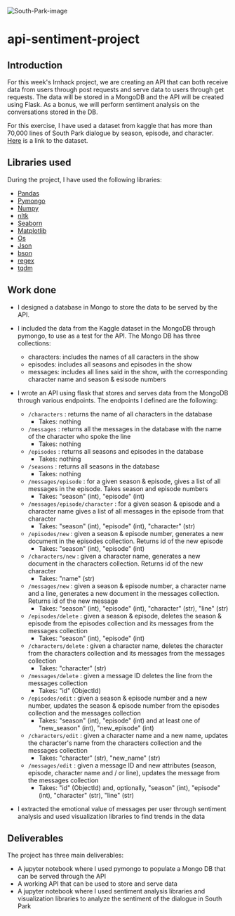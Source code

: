 ![South-Park-image](https://cnet4.cbsistatic.com/img/9MbycUhBYwyOxNK7SAv6LaUooPc=/1200x675/2019/05/10/274dd528-b38a-4029-a0e3-52c3d0061600/south-park.jpg)

# api-sentiment-project

## Introduction

For this week's Irnhack project, we are creating an API that can both receive data from users through post requests and serve data to users through get requests. The data will be stored in a MongoDB and the API will be created using Flask. As a bonus, we will perform sentiment analysis on the conversations stored in the DB. 

For this exercise, I have used a dataset from kaggle that has more than 70,000 lines of South Park dialogue by season, episode, and character. [Here](https://www.kaggle.com/tovarischsukhov/southparklines) is a link to the dataset. 

## Libraries used

During the project, I have used the following libraries:
- [Pandas](https://pandas.pydata.org/)
- [Pymongo](https://pymongo.readthedocs.io/en/stable/)
- [Numpy](https://numpy.org/doc/)
- [nltk](https://www.nltk.org)
- [Seaborn](https://seaborn.pydata.org)
- [Matplotlib](https://matplotlib.org/stable/contents.html)
- [Os](https://docs.python.org/3/library/os.html)
- [Json](https://docs.python.org/3/library/json.html)
- [bson](https://pymongo.readthedocs.io/en/stable/api/bson/index.html)
- [regex](https://docs.python.org/3/library/re.html)
- [tqdm](https://pypi.org/project/tqdm/)

## Work done

- I designed a database in Mongo to store the data to be served by the API.
- I included the data from the Kaggle dataset in the MongoDB through pymongo, to use as a test for the API. The Mongo DB has three collections:
    - characters: includes the names of all caracters in the show
    - episodes: includes all seasons and episodes in the show
    - messages: includes all lines said in the show, with the corresponding character name and season & esisode numbers
- I wrote an API using flask that stores and serves data from the MongoDB through various endpoints. The endpoints I defined are the following:
    - `/characters` : returns the name of all characters in the database
        - Takes: nothing
    - `/messages` : returns all the messages in the database with the name of the character who spoke the line
        - Takes: nothing
    - `/episodes` : returns all seasons and episodes in the database
        - Takes: nothing
    - `/seasons` : returns all seasons in the database
        - Takes: nothing
    - `/messages/episode` : for a given season & episode, gives a list of all messages in the episode. Takes season and episode numbers
        - Takes: "season" (int), "episode" (int)
    - `/messages/episode/character` : for a given season & episode and a character name gives a list of all messages in the episode from that character
        - Takes: "season" (int), "episode" (int), "character" (str)
    - `/episodes/new` : given a season & episode number, generates a new document in the episodes collection. Returns id of the new episode
        - Takes: "season" (int), "episode" (int)
    - `/characters/new` : given a character name, generates a new document in the characters collection. Returns id of the new character
        - Takes: "name" (str)
    - `/messages/new` : given a season & episode number, a character name and a line, generates a new document in the messages collection. Returns id of the new message
        - Takes: "season" (int), "episode" (int), "character" (str), "line" (str)
    - `/episodes/delete` : given a season & episode, deletes the season & episode from the episodes collection and its messages from the messages collection
        - Takes: "season" (int), "episode" (int)
    - `/characters/delete` : given a character name, deletes the character from the characters collection and its messages from the messages collection
        - Takes: "character" (str)
    - `/messages/delete` : given a message ID deletes the line from the messages collection
        - Takes: "id" (ObjectId)
    - `/episodes/edit` : given a season & episode number and a new number, updates the season & episode number from the episodes collection and the messages collection
        - Takes: "season" (int), "episode" (int) and at least one of "new_season" (int), "new_episode" (int)
    - `/characters/edit` : given a character name and a new name, updates the character's name from the characters collection and the messages collection
        - Takes: "character" (str), "new_name" (str)
    - `/messages/edit` : given a message ID and new attributes (season, episode, character name and / or line), updates the message from the messages collection
        - Takes: "id" (ObjectId) and, optionally, "season" (int), "episode" (int), "character" (str), "line" (str)

- I extracted the emotional value of messages per user through sentiment analysis and used visualization libraries to find trends in the data


## Deliverables

The project has three main deliverables:
- A jupyter notebook where I used pymongo to populate a Mongo DB that can be served through the API
- A working API that can be used to store and serve data
- A jupyter notebook where I used sentiment analysis libraries and visualization libraries to analyze the sentiment of the dialogue in South Park
